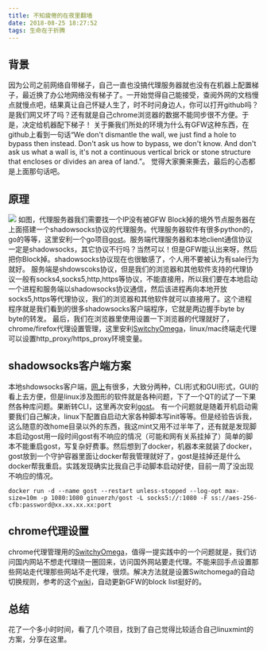 ```yaml
---
title: 不知疲倦的在夜里翻墙
date: 2018-08-25 18:27:52
tags: 生命在于折腾
---
```


背景
--

因为公司之前网络自带梯子，自己一直也没搞代理服务器就也没有在机器上配置梯子，最近换了办公地网络没有梯子了。一开始觉得自己能接受，查阅外网的文档慢点就慢点吧，结果真让自己怀疑人生了，时不时问身边人，你可以打开github吗？是我们网又坏了吗？还有就是自己chrome浏览器的数据不能同步很不方便。于是，决定给机器配下梯子！ 关于撕我们所处的环境为什么有GFW这种东西，在github上看到一句话“We don't dismantle the wall, we just find a hole to bypass then instead. Don't ask us how to bypass, we don't know. And don't ask us what a wall is, it's not a continuous vertical brick or stone structure that encloses or divides an area of land.”。 觉得大家撕来撕去，最后的心态都是上面那句话吧。

原理
--

![](https://oss-blog.arvintian.cn/2018/08/shadowsocks.png) 如图，代理服务器我们需要找一个IP没有被GFW Block掉的境外节点服务器在上面搭建一个shadowsocks协议的代理服务。代理服务器软件有很多python的，go的等等，这里安利一个go项目[gost](https://github.com/ginuerzh/gost "gost")。服务端代理服务器和本地client通信协议一定是shadowsocks，其它协议不行吗？当然可以！但是GFW能认出来呀，然后把你Block掉。shadowsocks协议现在也很敏感了，个人用不要被认为有sale行为就好。 服务端是shdowscoks协议，但是我们的浏览器和其他软件支持的代理协议一般有socks4,socks5,http,https等协议，不能直接用，所以我们要在本地启动一个进程和服务端以shadowsocks协议通信，然后该进程再向本地开放socks5,https等代理协议，我们的浏览器和其他软件就可以直接用了。这个进程程序就是我们看到的很多shadowsocks客户端程序，它就是两边握手byte by byte的转发。 最后，我们在浏览器里使用设置一下浏览器的代理就好了，chrome/firefox代理设置管理，这里安利[SwitchyOmega](https://github.com/FelisCatus/SwitchyOmega "SwitchyOmega")，linux/mac终端走代理可以设置http\_proxy/https\_proxy环境变量。

shadowsocks客户端方案
----------------

本地shdowsocks客户端，[网上](https://github.com/shadowsocks "网上")有很多，大致分两种，CLI形式和GUI形式，GUI的看上去方便，但是linux涉及图形的软件就是各种问题，下了一个QT的试了一下果然各种库问题。果断转CLI，这里再次安利[gost](https://github.com/ginuerzh/gost "gost")。 有一个问题就是随着开机启动需要我们自己解决，linux下配置自启动大家各种脚本写init等等。但是经验告诉我，这么随意的改home目录以外的东西，我这mint又用不过半年了，还有就是发现脚本启动gost用一段时间gost有不响应的情况（可能和网有关系挂掉了）简单的脚本不能重启gost，写复杂好费事。然后想到了docker，机器本来就装了docker，gost放到一个守护容器里面让docker帮我管理就好了，gost是挂掉还是什么docker帮我重启。实践发现确实比我自己手动脚本启动好使，目前一周了没出现不响应的情况。

    docker run -d --name gost --restart unless-stopped --log-opt max-size=10m -p 1080:1080 ginuerzh/gost -L socks5://:1080 -F ss://aes-256-cfb:password@xx.xx.xx.xx:port
    

chrome代理设置
----------

chrome代理管理用的[SwitchyOmega](https://github.com/FelisCatus/SwitchyOmega "SwitchyOmega")，值得一提实践中的一个问题就是，我们访问国内网站不想走代理绕一圈回来，访问国外网站要走代理。不能来回手点设置那些网站走代理那些网站不走代理，很烦。解决方法就是设置Switchomega的自动切换规则，参考的这个[wiki](https://github.com/FelisCatus/SwitchyOmega/wiki/GFWList "wiki")，自动更新GFW的block list挺好的。

总结
--

花了一个多小时时间，看了几个项目，找到了自己觉得比较适合自己linuxmint的方案，分享在这里。